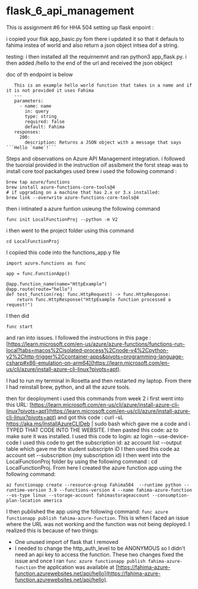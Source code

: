 # flask_6_api_management
This is assignment #6 for HHA 504
setting up flask enpoint :

i copied your flsk app_basic.py fom there i updated it so that it defauls to fahima instea of world and also return a json object intsea dof a string. 

testing:
i then installed all the requirnemnt and ran python3 app_flask.py. i then added /hello to the end of the url and received the json obkject 

doc of th endpoint is below 
 ```
    This is an example hello world function that takes in a name and if it is not provided it uses Fahima
    ---
    parameters:
      - name: name
        in: query
        type: string
        required: false
        default: Fahima
    responses:
      200:
        description: Returns a JSON object with a message that says ```Hello `name`!```
```


Steps and observations on Azure API Management integration.
i followed the tuoroial provided in the instruction oif assibment 
the forst steap was to install core tool packahges used brew 
i used the following command :
```
brew tap azure/functions
brew install azure-functions-core-tools@4
# if upgrading on a machine that has 2.x or 3.x installed:
brew link --overwrite azure-functions-core-tools@4
```
then i intinated a azure funtion usieung the following command
```
func init LocalFunctionProj --python -m V2
```

i then went to the project folder using this command 
```
cd LocalFunctionProj
```

I copiied this code into the functions_app.y file 
```
import azure.functions as func

app = func.FunctionApp()

@app.function_name(name="HttpExample")
@app.route(route="hello")
def test_function(req: func.HttpRequest) -> func.HttpResponse:
    return func.HttpResponse("HttpExample function processed a request!")
```

I then did 
```
func start
```
and ran into issues. I followed the instructions in this page : [https://learn.microsoft.com/en-us/azure/azure-functions/functions-run-local?tabs=macos%2Cisolated-process%2Cnode-v4%2Cpython-v2%2Chttp-trigger%2Ccontainer-apps&pivots=programming-language-csharp#x86-emulation-on-arm64](https://learn.microsoft.com/en-us/cli/azure/install-azure-cli-linux?pivots=apt).

I had to run my terminal in Rosetta and then restarted my laptop. From there I had reinstall brew, python, and all the azure tools.

then for deoployment i used this commands from week 2 
i first went into this URL: [https://learn.microsoft.com/en-us/cli/azure/install-azure-cli-linux?pivots=apt](https://learn.microsoft.com/en-us/cli/azure/install-azure-cli-linux?pivots=apt)
and got this code :
curl -sL https://aka.ms/InstallAzureCLIDeb | sudo bash
which gave me a code and i TYPED THAT CODE INTO THE WEBSITE.
I then pasted this code: az to make sure it was installed. 
I used this code to login: az login --use-device-code
I used this code to get the subscription id: az account list --output table
which gave me the student subscriptn iD 
I then used this code az account set --subscription (my subscription id)
I then went into the LocalFunctionProj folder by using the following command : cd LocalFunctionProj.
From here I created the azure function app using the following command:
```
az functionapp create --resource-group Fahima504  --runtime python --runtime-version 3.9 --functions-version 4 --name fahima-azure-function --os-type linux --storage-account fahimastorageaccount --consumption-plan-location america
```
I then published the app using the following command: `func azure functionapp publish fahima-azure-function`.
This is when I faced an issue where the URL was not working and the function was not being deployed. I realized this is because of two things:
- One unused import of flask that I removed 
- I needed to change the http_auth_level to be ANONYMOUS so I didn't need an api key to access the function.
These two changes fixed the issue and once I ran `func azure functionapp publish fahima-azure-function` the application was available at [https://fahima-azure-function.azurewebsites.net/api/hello](https://fahima-azure-function.azurewebsites.net/api/hello).

